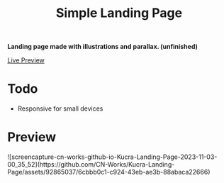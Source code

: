 <div align='center'><h1>Simple Landing Page</h1>
</div>
<br>

**Landing page made with illustrations and parallax. (unfinished)**

<div align='left'><a href="https://cn-works.github.io/Kucra-Landing-Page/">Live Preview</a>
</div>

# Todo
- Responsive for small devices

<div align='left'><h1>Preview</h1>
</div>
![screencapture-cn-works-github-io-Kucra-Landing-Page-2023-11-03-00_35_52](https://github.com/CN-Works/Kucra-Landing-Page/assets/92865037/6cbbb0c1-c924-43eb-ae3b-88abaca22666)
